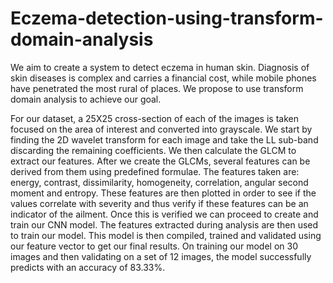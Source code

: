 # Eczema-detection-using-transform-domain-analysis

We aim to create a system to detect eczema in human skin. Diagnosis of skin diseases is complex and carries a financial cost, while mobile phones have penetrated the most rural of places. We propose to use transform domain analysis to achieve our goal.


For our dataset, a 25X25 cross-section of each of the images is taken focused on the area of interest and converted into grayscale.
We start by finding the 2D wavelet transform for each image and take the LL sub-band discarding the remaining coefficients. We then calculate the GLCM to extract our features. After we create the GLCMs, several features can be derived from them using predefined formulae.
The features taken are: energy, contrast, dissimilarity, homogeneity, correlation, angular second moment and entropy. 
These features are then plotted in order to see if the values correlate with severity and thus verify if these features can be an indicator of the ailment. Once this is verified we can proceed to create and train our CNN model.
The features extracted during analysis are then used to train our model.
This model is then compiled, trained and validated using our feature vector to get our final results.
On training our model on 30 images and then validating on a set of 12 images, the model successfully predicts with an accuracy of 83.33%.

